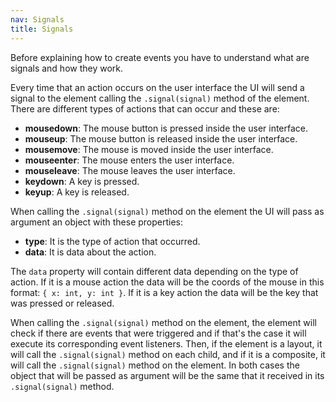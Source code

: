 ```yaml
---
nav: Signals
title: Signals
---
```


Before explaining how to create events you have to understand what are signals and how they work.

Every time that an action occurs on the user interface the UI will send a signal to the element calling the `.signal(signal)` method of the element. There are different types of actions that can occur and these are:

- **mousedown**: The mouse button is pressed inside the user interface.
- **mouseup**: The mouse button is released inside the user interface.
- **mousemove**: The mouse is moved inside the user interface.
- **mouseenter**: The mouse enters the user interface.
- **mouseleave**: The mouse leaves the user interface.
- **keydown**: A key is pressed.
- **keyup**: A key is released.

When calling the `.signal(signal)` method on the element the UI will pass as argument an object with these properties:

- **type**: It is the type of action that occurred.
- **data**: It is data about the action.

The `data` property will contain different data depending on the type of action. If it is a mouse action the data will be the coords of the mouse in this format: `{ x: int, y: int }`. If it is a key action the data will be the key that was pressed or released.

When calling the `.signal(signal)` method on the element, the element will check if there are events that were triggered and if that's the case it will execute its corresponding event listeners. Then, if the element is a layout, it will call the `.signal(signal)` method on each child, and if it is a composite, it will call the `.signal(signal)` method on the element. In both cases the object that will be passed as argument will be the same that it received in its `.signal(signal)` method.
